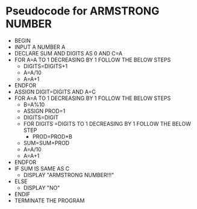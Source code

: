 <h1>Pseudocode for <b>ARMSTRONG NUMBER</b></h1>

* BEGIN
* INPUT A NUMBER A
* DECLARE SUM AND DIGITS AS 0 AND C=A
* FOR A=A TO 1 DECREASING BY 1 FOLLOW THE BELOW STEPS
  * DIGITS=DIGITS+1
  * A=A/10
  * A=A+1
* ENDFOR
* ASSIGN DIGIT=DIGITS AND A=C
* FOR A=A TO 1 DECREASING BY 1 FOLLOW THE BELOW STEPS
    * B=A%10
    * ASSIGN PROD=1
    * DIGITS=DIGIT
    * FOR DIGITS =DIGITS TO 1 DECREASING BY 1 FOLLOW THE BELOW STEP
        * PROD=PROD*B
    * SUM=SUM+PROD
    * A=A/10
    * A=A+1
* ENDFOR
* IF SUM IS SAME AS C
    * DISPLAY "ARMSTRONG NUMBER!!!"
* ELSE
  * DISPLAY "NO"
* ENDIF
* TERMINATE THE PROGRAM
